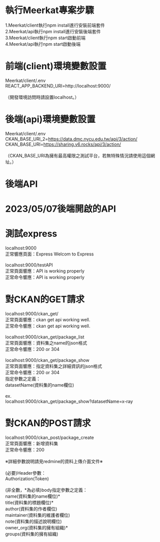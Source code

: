 # 執行Meerkat專案步驟 #

1.Meerkat/client執行npm install進行安裝前端套件<br>
2.Meerkat/api執行npm install進行安裝後端套件<br>
3.Meerkat/client執行npm start啟動前端<br>
4.Meerkat/api執行npm start啟動後端<br>

# 前端(client)環境變數設置

Meerkat/client/.env<br>
REACT_APP_BACKEND_URI=http://localhost:9000/<br>
<br>
（開發環境訪問時請設置localhost。）<br>

# 後端(api)環境變數設置

Meerkat/client/.env<br>
CKAN_BASE_URI_2=https://data.dmc.nycu.edu.tw/api/3/action/<br>
CKAN_BASE_URI=https://sharing.v6.rocks/api/3/action/<br>
<br>
（CKAN_BASE_URI為擁有最高權限之測試平台，若無特殊情況請使用這個網址。）<br>

# 後端API #

# 2023/05/07後端開啟的API

# 測試express #
localhost:9000<br>
正常響應頁面：Express Welcom to Express<br>
<br>
localhost:9000/testAPI<br>
正常頁面響應：API is working properly<br>
正常命令響應：API is working properly<br>

# 對CKAN的GET請求 #
localhost:9000/ckan_get/<br>
正常頁面響應：ckan get api working well.<br>
正常命令響應：ckan get api working well.<br>
<br>
localhost:9000/ckan_get/package_list<br>
正常頁面響應：資料集之name的json格式<br>
正常命令響應：200 or 304<br>
<br>
localhost:9000/ckan_get/package_show<br>
正常頁面響應：指定資料集之詳細資訊的json格式<br>
正常命令響應：200 or 304<br>
指定參數之定義：<br>
datasetName(資料集的name欄位)<br>
<br>
ex.<br>
localhost:9000/ckan_get/package_show?datasetName=x-ray<br>

# 對CKAN的POST請求 #

localhost:9000/ckan_post/package_create<br>
正常頁面響應：新增資料集<br>
正常命令響應：200<br>
<br>
※詳細參數說明請見redmine的資料上傳介面文件※<br>
<br>
(必要)Header參數：<br>
Authorization(Token)<br>
<br>
(非全數，\*為必填)body指定參數之定義：<br>
name(資料集的name欄位)\*<br>
title(資料集的標題欄位)\*<br>
author(資料集的作者欄位)<br>
maintainer(資料集的維護者欄位)<br>
note(資料集的描述說明欄位)<br>
owner_org(資料集的擁有組織)\*<br>
groups(資料集的擁有組織)<br>

